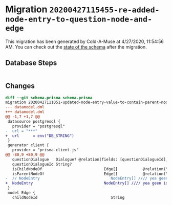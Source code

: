 # Migration `20200427115455-re-added-node-entry-to-question-node-and-edge`

This migration has been generated by Cold-A-Muse at 4/27/2020, 11:54:56 AM.
You can check out the [state of the schema](./schema.prisma) after the migration.

## Database Steps

```sql

```

## Changes

```diff
diff --git schema.prisma schema.prisma
migration 20200427111051-updated-node-entry-value-to-contain-parent-node-entry-id..20200427115455-re-added-node-entry-to-question-node-and-edge
--- datamodel.dml
+++ datamodel.dml
@@ -1,7 +1,7 @@
 datasource postgresql {
   provider = "postgresql"
-  url = "***"
+  url      = env("DB_STRING")
 }
 generator client {
   provider = "prisma-client-js"
@@ -80,9 +80,9 @@
   questionDialogue   Dialogue? @relation(fields: [questionDialogueId], references: [id])
   questionDialogueId String?  
   isChildNodeOf                           Edge[]           @relation("Edge_childNodeToQuestionNode")
   isParentNodeOf                          Edge[]           @relation("Edge_parentNodeToQuestionNode")
-  // NodeEntry                               NodeEntry[] //// yea geen idee waar deze voor is maar ik laat em staan
+  NodeEntry                               NodeEntry[] //// yea geen idee waar deze voor is maar ik laat em staan
 }
 model Edge {
   childNodeId                                String              
```


